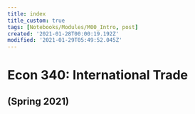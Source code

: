 ```yaml
---
title: index
title_custom: true
tags: [Notebooks/Modules/M00_Intro, post]
created: '2021-01-28T00:00:19.192Z'
modified: '2021-01-29T05:49:52.045Z'
---
```


# Econ 340: International Trade
## (Spring 2021)



